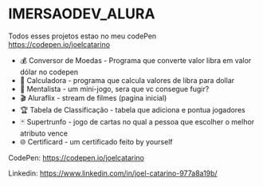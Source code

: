 # IMERSAODEV_ALURA

Todos esses projetos estao no meu codePen
https://codepen.io/joelcatarino

<ul>
        <li>💰 Conversor de Moedas - Programa que converte valor libra em valor dólar no codepen</li>
        <li>🔢 Calculadora - programa que calcula valores de libra para dollar</li>
        <li>🔮 Mentalista - um mini-jogo, sera que vc consegue fugir?</li>
        <li>🎬 Aluraflix - stream de filmes (pagina inicial) </li>
        <li>🏆 Tabela de Classificação - tabela que adiciona e pontua jogadores</li>
        <li>🃏 Supertrunfo - jogo de cartas no qual a pessoa que escolher o melhor atributo vence</li>
        <li>🌐 Certificard - um certificado feito by yourself</li>
</ul>



CodePen: https://codepen.io/joelcatarino

Linkedin: https://www.linkedin.com/in/joel-catarino-977a8a19b/
